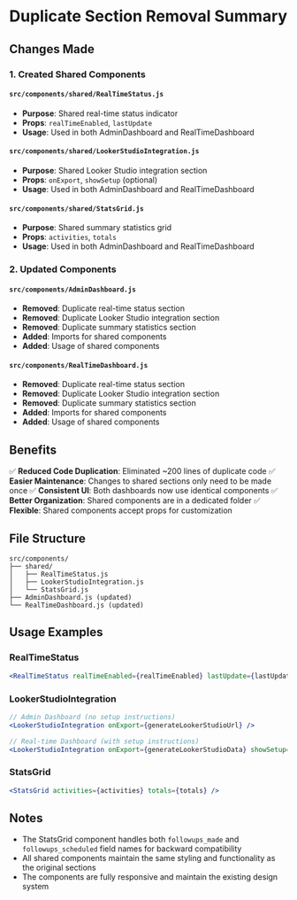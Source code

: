 # Duplicate Section Removal Summary

## Changes Made

### 1. Created Shared Components

#### `src/components/shared/RealTimeStatus.js`
- **Purpose**: Shared real-time status indicator
- **Props**: `realTimeEnabled`, `lastUpdate`
- **Usage**: Used in both AdminDashboard and RealTimeDashboard

#### `src/components/shared/LookerStudioIntegration.js`
- **Purpose**: Shared Looker Studio integration section
- **Props**: `onExport`, `showSetup` (optional)
- **Usage**: Used in both AdminDashboard and RealTimeDashboard

#### `src/components/shared/StatsGrid.js`
- **Purpose**: Shared summary statistics grid
- **Props**: `activities`, `totals`
- **Usage**: Used in both AdminDashboard and RealTimeDashboard

### 2. Updated Components

#### `src/components/AdminDashboard.js`
- **Removed**: Duplicate real-time status section
- **Removed**: Duplicate Looker Studio integration section
- **Removed**: Duplicate summary statistics section
- **Added**: Imports for shared components
- **Added**: Usage of shared components

#### `src/components/RealTimeDashboard.js`
- **Removed**: Duplicate real-time status section
- **Removed**: Duplicate Looker Studio integration section
- **Removed**: Duplicate summary statistics section
- **Added**: Imports for shared components
- **Added**: Usage of shared components

## Benefits

✅ **Reduced Code Duplication**: Eliminated ~200 lines of duplicate code
✅ **Easier Maintenance**: Changes to shared sections only need to be made once
✅ **Consistent UI**: Both dashboards now use identical components
✅ **Better Organization**: Shared components are in a dedicated folder
✅ **Flexible**: Shared components accept props for customization

## File Structure

```
src/components/
├── shared/
│   ├── RealTimeStatus.js
│   ├── LookerStudioIntegration.js
│   └── StatsGrid.js
├── AdminDashboard.js (updated)
└── RealTimeDashboard.js (updated)
```

## Usage Examples

### RealTimeStatus
```jsx
<RealTimeStatus realTimeEnabled={realTimeEnabled} lastUpdate={lastUpdate} />
```

### LookerStudioIntegration
```jsx
// Admin Dashboard (no setup instructions)
<LookerStudioIntegration onExport={generateLookerStudioUrl} />

// Real-time Dashboard (with setup instructions)
<LookerStudioIntegration onExport={generateLookerStudioData} showSetup={true} />
```

### StatsGrid
```jsx
<StatsGrid activities={activities} totals={totals} />
```

## Notes

- The StatsGrid component handles both `followups_made` and `followups_scheduled` field names for backward compatibility
- All shared components maintain the same styling and functionality as the original sections
- The components are fully responsive and maintain the existing design system 